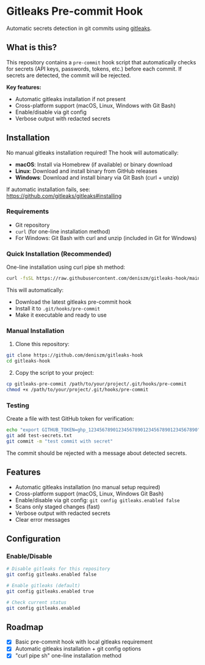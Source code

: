 # Gitleaks Pre-commit Hook

Automatic secrets detection in git commits using [gitleaks](https://github.com/gitleaks/gitleaks).

## What is this?

This repository contains a `pre-commit` hook script that automatically checks for secrets (API keys, passwords, tokens, etc.) before each commit. If secrets are detected, the commit will be rejected.

**Key features:**
- Automatic gitleaks installation if not present
- Cross-platform support (macOS, Linux, Windows with Git Bash)
- Enable/disable via git config
- Verbose output with redacted secrets

## Installation

No manual gitleaks installation required! The hook will automatically:

- **macOS**: Install via Homebrew (if available) or binary download
- **Linux**: Download and install binary from GitHub releases  
- **Windows**: Download and install binary via Git Bash (curl + unzip)

If automatic installation fails, see: https://github.com/gitleaks/gitleaks#installing

### Requirements

- Git repository
- `curl` (for one-line installation method)
- For Windows: Git Bash with curl and unzip (included in Git for Windows)

### Quick Installation (Recommended)

One-line installation using curl pipe sh method:

```bash
curl -fsSL https://raw.githubusercontent.com/deniszm/gitleaks-hook/main/install.sh | bash
```

This will automatically:
- Download the latest gitleaks pre-commit hook
- Install it to `.git/hooks/pre-commit`
- Make it executable and ready to use

### Manual Installation

1. Clone this repository:
```bash
git clone https://github.com/deniszm/gitleaks-hook
cd gitleaks-hook
```

2. Copy the script to your project:
```bash
cp gitleaks-pre-commit /path/to/your/project/.git/hooks/pre-commit
chmod +x /path/to/your/project/.git/hooks/pre-commit
```

### Testing

Create a file with test GitHub token for verification:

```bash
echo "export GITHUB_TOKEN=ghp_1234567890123456789012345678901234567890" > test-secrets.txt
git add test-secrets.txt
git commit -m "test commit with secret"
```

The commit should be rejected with a message about detected secrets.

## Features

- Automatic gitleaks installation (no manual setup required)
- Cross-platform support (macOS, Linux, Windows Git Bash)
- Enable/disable via git config: `git config gitleaks.enabled false`
- Scans only staged changes (fast)
- Verbose output with redacted secrets
- Clear error messages

## Configuration

### Enable/Disable

```bash
# Disable gitleaks for this repository
git config gitleaks.enabled false

# Enable gitleaks (default)
git config gitleaks.enabled true

# Check current status
git config gitleaks.enabled
```

## Roadmap

- [x] Basic pre-commit hook with local gitleaks requirement
- [x] Automatic gitleaks installation + git config options  
- [x] "curl pipe sh" one-line installation method